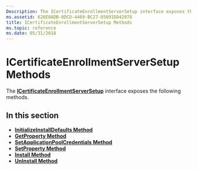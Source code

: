 ```yaml
---
Description: The ICertificateEnrollmentServerSetup interface exposes the following methods.
ms.assetid: 626E8ADB-0DCD-4469-BC27-05091DD42078
title: ICertificateEnrollmentServerSetup Methods
ms.topic: reference
ms.date: 05/31/2018
---
```


# ICertificateEnrollmentServerSetup Methods

The [**ICertificateEnrollmentServerSetup**](/windows/desktop/api/Casetup/nn-casetup-icertificateenrollmentserversetup) interface exposes the following methods.

## In this section

-   [**InitializeInstallDefaults Method**](/windows/desktop/api/Casetup/nf-casetup-icertificateenrollmentserversetup-initializeinstalldefaults)
-   [**GetProperty Method**](/windows/desktop/api/Casetup/nf-casetup-icertificateenrollmentserversetup-getproperty)
-   [**SetApplicationPoolCredentials Method**](/windows/desktop/api/Casetup/nf-casetup-icertificateenrollmentserversetup-setapplicationpoolcredentials)
-   [**SetProperty Method**](/windows/desktop/api/Casetup/nf-casetup-icertificateenrollmentserversetup-setproperty)
-   [**Install Method**](/windows/desktop/api/Casetup/nf-casetup-icertificateenrollmentserversetup-install)
-   [**UnInstall Method**](/windows/desktop/api/Casetup/nf-casetup-icertificateenrollmentserversetup-uninstall)

 

 



